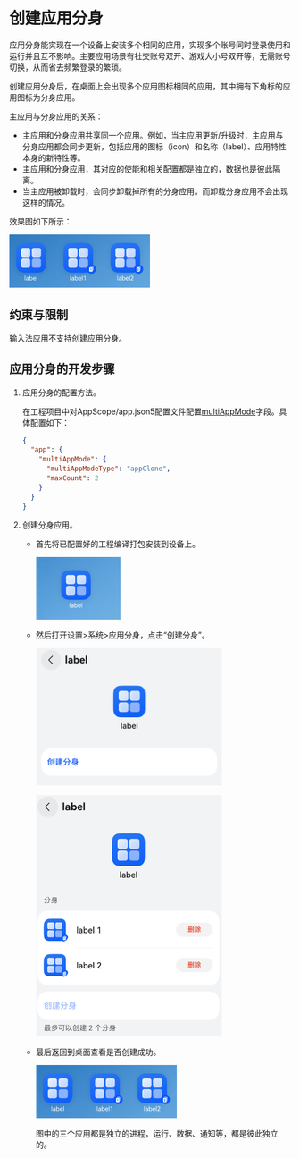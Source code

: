 # 创建应用分身
应用分身能实现在一个设备上安装多个相同的应用，实现多个账号同时登录使用和运行并且互不影响。主要应用场景有社交账号双开、游戏大小号双开等，无需账号切换，从而省去频繁登录的繁琐。

创建应用分身后，在桌面上会出现多个应用图标相同的应用，其中拥有下角标的应用图标为分身应用。

主应用与分身应用的关系：
- 主应用和分身应用共享同一个应用。例如，当主应用更新/升级时，主应用与分身应用都会同步更新，包括应用的图标（icon）和名称（label）、应用特性本身的新特性等。
- 主应用和分身应用，其对应的使能和相关配置都是独立的，数据也是彼此隔离。
- 当主应用被卸载时，会同步卸载掉所有的分身应用。而卸载分身应用不会出现这样的情况。

效果图如下所示：

![示例图1](figures/app-clone1.png)

## 约束与限制
输入法应用不支持创建应用分身。

## 应用分身的开发步骤

1. 应用分身的配置方法。

    在工程项目中对AppScope/app.json5配置文件配置[multiAppMode](app-configuration-file.md#multiappmode标签)字段。具体配置如下：
    ```json
    {
      "app": {
        "multiAppMode": {
          "multiAppModeType": "appClone",
          "maxCount": 2
        }
      }
    }
    ```



2. 创建分身应用。

    - 首先将已配置好的工程编译打包安装到设备上。
 
      ![示例图2](figures/app-clone4.png)

    - 然后打开设置>系统>应用分身，点击“创建分身”。

      ![示例图3](figures/app-clone5.png)

      ![示例图4](figures/app-clone3.png)

    - 最后返回到桌面查看是否创建成功。

      ![示例图1](figures/app-clone1.png)

      图中的三个应用都是独立的进程，运行、数据、通知等，都是彼此独立的。



